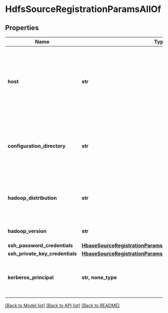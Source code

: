 # HdfsSourceRegistrationParamsAllOf


## Properties
Name | Type | Description | Notes
------------ | ------------- | ------------- | -------------
**host** | **str** | IP or hostname of any host from which the HDFS configuration files core-site.xml and hdfs-site.xml can be read. | 
**configuration_directory** | **str** | The directory containing the core-site.xml and hdfs-site.xml configuration files. | 
**hadoop_distribution** | **str** | The hadoop distribution for this cluster. This can be either &#39;CDH&#39; or &#39;HDP&#39; | 
**hadoop_version** | **str** | The hadoop version for this cluster. | 
**ssh_password_credentials** | [**HbaseSourceRegistrationParamsAllOfSshPasswordCredentials**](HbaseSourceRegistrationParamsAllOfSshPasswordCredentials.md) |  | [optional] 
**ssh_private_key_credentials** | [**HbaseSourceRegistrationParamsAllOfSshPrivateKeyCredentials**](HbaseSourceRegistrationParamsAllOfSshPrivateKeyCredentials.md) |  | [optional] 
**kerberos_principal** | **str, none_type** | The kerberos principal to be used to connect to this HDFS source. | [optional] 

[[Back to Model list]](../README.md#documentation-for-models) [[Back to API list]](../README.md#documentation-for-api-endpoints) [[Back to README]](../README.md)



